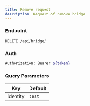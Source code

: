 ```yaml
---
title: Remove request
description: Request of remove bridge
---
```


### Endpoint

```bash
DELETE /api/bridge/
```

### Auth

```bash
Authorization: Bearer ${token}
```

### Query Parameters

| Key | Default |
|-----|---------|
| identity | `test` |


